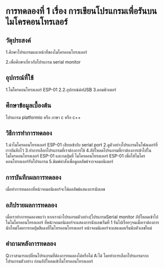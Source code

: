 # การทดลองที่ 1 เรื่อง การเขียนโปรแกรมเพื่อรันบนไมโครคอนโทรเลอร์

## วัตุประสงค์ 
1.ศึกษาโปรแกรมและหน้าที่ของไมโครคอนโทรลเลอร์ 

2.เพื่อศึกษาเกี่ยวกับโปรแกรม serial monitor 

## อุปกรณ์ที่ใช้ 
1.ไมโครคอนโทรลเลอร์ ESP-01 
2.2.อุปกรณ์ต่อUSB 3.คอมพิวเตอร์

## ศึกษาข้อมูลเบื้องต้น 
โปรแกรม platformio หรือ ภาษา c หรือ c++

## วิธีการทำการทดลอง 
1.นำไมโครคอนโทรลเลอร์ ESP-01 เสียบเข้ากับ serial port 
                2.ดูตัวอย่างโปรแกรมในโฟลเดอร์ที่เราบันทึกไว้ 
                3.ทำการเลือกโปรแกรมที่เราต้องการใช้
                4.อัปโหลดโปรแกรมที่เราต้องการเข้าไปในไมโครคอนโทรลเลอร์ ESP-01 และกดปุ่มที่ ไมโครคอนโทรลเลอร์ ESP-01
                เพื่อให้ไมโครคอนโทรลเลอร์รับโปรแกรม
                5.พิมพ์คำสั่งเพื่อดูผลลัพธ์จากจอมอนิเตอร์
              
## การบันทึกผลการทดลอง 
เมื่อทำการทดลองที่หน้าจอมอนิเตอร์จะได้ผลลัพธ์แสดงการนับเลข 

## อภิปรายผลการทดลอง 
เมื่อเราทำการทดลองพบว่า หากเรานำโปรแกรมตัวอย่าง(โปรแกรมSerial monitor อัปโหลดเข้าไปในไมโครคอนโทรลเลอร์ ที่หน้าจอมอนิเตอร์จะแสดงการนับเลขเริ่มที่ 1 รันไปเรื่อยๆจนเมื่อเราต้องการนับใหม่โดยการกดปุ่มสีแดงที่ไมโทรคอนโทรลเลอร์ หน้าจอมนิเตอร์จะแสดงผลเริ่มนับตัวเลขใหม่

## คำถามหลังการทดลอง 
Q:เราสามารถเปลี่ยนโปรแกรมที่ต้องการทดลองได้หรือไม่
                    A:ได้ โดยทำการเลือกโปรแกรมจากโปรแกรมตัวอย่าง ก่อนอัปโหลดเข้าไมโทรคอนโทรลเลอร์
